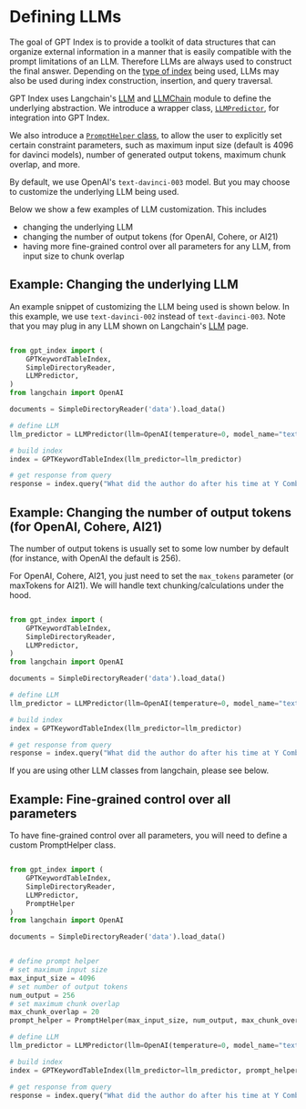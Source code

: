 # Defining LLMs

The goal of GPT Index is to provide a toolkit of data structures that can organize external information in a manner that 
is easily compatible with the prompt limitations of an LLM. Therefore LLMs are always used to construct the final
answer.
Depending on the [type of index](/reference/indices.rst) being used,
LLMs may also be used during index construction, insertion, and query traversal.

GPT Index uses Langchain's [LLM](https://langchain.readthedocs.io/en/latest/modules/llms.html) 
and [LLMChain](https://langchain.readthedocs.io/en/latest/modules/chains.html) module to define
the underlying abstraction. We introduce a wrapper class, 
[`LLMPredictor`](/reference/llm_predictor.rst), for integration into GPT Index.

We also introduce a [`PromptHelper` class](/reference/prompt_helper.rst), to
allow the user to explicitly set certain constraint parameters, such as 
maximum input size (default is 4096 for davinci models), number of generated output
tokens, maximum chunk overlap, and more.

By default, we use OpenAI's `text-davinci-003` model. But you may choose to customize
the underlying LLM being used.

Below we show a few examples of LLM customization. This includes
- changing the underlying LLM 
- changing the number of output tokens (for OpenAI, Cohere, or AI21)
- having more fine-grained control over all parameters for any LLM, from input size to chunk overlap


## Example: Changing the underlying LLM

An example snippet of customizing the LLM being used is shown below. 
In this example, we use `text-davinci-002` instead of `text-davinci-003`. Note that 
you may plug in any LLM shown on Langchain's 
[LLM](https://langchain.readthedocs.io/en/latest/modules/llms.html) page.

```python

from gpt_index import (
    GPTKeywordTableIndex, 
    SimpleDirectoryReader, 
    LLMPredictor,
)
from langchain import OpenAI

documents = SimpleDirectoryReader('data').load_data()

# define LLM
llm_predictor = LLMPredictor(llm=OpenAI(temperature=0, model_name="text-davinci-002"))

# build index
index = GPTKeywordTableIndex(llm_predictor=llm_predictor)

# get response from query
response = index.query("What did the author do after his time at Y Combinator?")

```


## Example: Changing the number of output tokens (for OpenAI, Cohere, AI21)

The number of output tokens is usually set to some low number by default (for instance,
with OpenAI the default is 256).

For OpenAI, Cohere, AI21, you just need to set the `max_tokens` parameter 
(or maxTokens for AI21). We will handle text chunking/calculations under the hood.


```python

from gpt_index import (
    GPTKeywordTableIndex, 
    SimpleDirectoryReader, 
    LLMPredictor,
)
from langchain import OpenAI

documents = SimpleDirectoryReader('data').load_data()

# define LLM
llm_predictor = LLMPredictor(llm=OpenAI(temperature=0, model_name="text-davinci-002", max_tokens=512))

# build index
index = GPTKeywordTableIndex(llm_predictor=llm_predictor)

# get response from query
response = index.query("What did the author do after his time at Y Combinator?")

```

If you are using other LLM classes from langchain, please see below.


## Example: Fine-grained control over all parameters

To have fine-grained control over all parameters, you will need to define
a custom PromptHelper class.


```python

from gpt_index import (
    GPTKeywordTableIndex, 
    SimpleDirectoryReader, 
    LLMPredictor,
    PromptHelper
)
from langchain import OpenAI

documents = SimpleDirectoryReader('data').load_data()


# define prompt helper
# set maximum input size
max_input_size = 4096
# set number of output tokens
num_output = 256
# set maximum chunk overlap
max_chunk_overlap = 20
prompt_helper = PromptHelper(max_input_size, num_output, max_chunk_overlap)

# define LLM
llm_predictor = LLMPredictor(llm=OpenAI(temperature=0, model_name="text-davinci-002", max_tokens=num_output))

# build index
index = GPTKeywordTableIndex(llm_predictor=llm_predictor, prompt_helper=prompt_helper)

# get response from query
response = index.query("What did the author do after his time at Y Combinator?")

```
